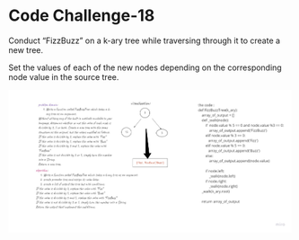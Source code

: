 # Code Challenge-18
Conduct “FizzBuzz” on a k-ary tree while traversing through it to create a new tree.

Set the values of each of the new nodes depending on the corresponding node value in the source tree.

![image](../../../assets/challenge-18.jpg)


